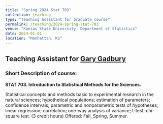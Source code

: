 ```yaml
---
title: "Spring 2024 Stat 703"
collection: teaching
type: "Teaching Assistant for Graduate course"
permalink: /teaching/2024-spring-stat-703
venue: "Kansas State University, Department of Statistics"
date: 2024-01-01
location: "Manhattan, KS"
---
```


<h2> Teaching Assistant for <a href="https://www.k-state.edu/stats/about/people/gadbury.html">Gary Gadbury</a></h2>

<h3> Short Description of course: </h3>

<b> STAT 703. Introduction to Statistical Methods for the Sciences. </b>

Statistical concepts and methods basic to experimental research in the natural sciences; hypothetical populations; estimation of parameters; confidence intervals; parametric and nonparametric tests of hypotheses; linear regression; correlation; one-way analysis of variance; t-test; chi-square test.
(3 credit hours) Offered: Fall, Spring, Summer.

